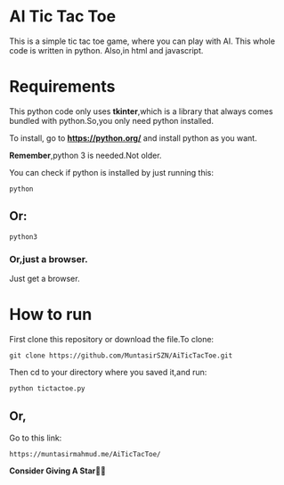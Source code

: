 # AI Tic Tac Toe

This is a simple tic tac toe game, where you can play with AI. This whole code is written in python. Also,in html and javascript.

# Requirements

This python code only uses **tkinter**,which is a library that always comes bundled with python.So,you only need python installed.

To install, go to **https://python.org/** and install python as you want.

**Remember**,python 3 is needed.Not older.

You can check if python is installed by just running this:

```
python
```
## **Or**:
```
python3
```

### **Or**,just a browser.

Just get a browser.

# How to run

First clone this repository or download the file.To clone:

```
git clone https://github.com/MuntasirSZN/AiTicTacToe.git
```

Then cd to your directory where you saved it,and run:

```py
python tictactoe.py
```

## Or,

Go to this link:
```
https://muntasirmahmud.me/AiTicTacToe/
```
**Consider Giving A Star🌟🌟**

